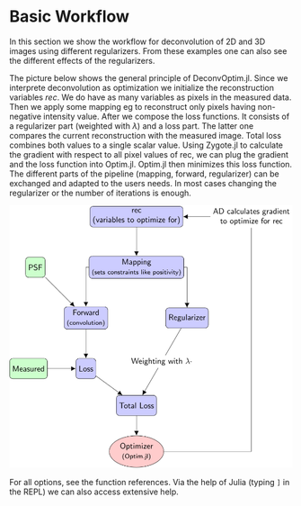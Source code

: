 # Basic Workflow

In this section we show the workflow for deconvolution of 2D and 3D images using different regularizers. 
From these examples one can also see the different effects of the regularizers.

The picture below shows the general principle of DeconvOptim.jl.
Since we interprete deconvolution as optimization we initialize the reconstruction variables *rec*. We do have as many variables as pixels in the measured data.
Then we apply some mapping eg to reconstruct only pixels having non-negative intensity value.
After we compose the loss functions. It consists of a regularizer part (weighted with $\lambda$) and a loss part.
The latter one compares the current reconstruction with the measured image.
Total loss combines both values to a single scalar value. Using Zygote.jl to calculate the gradient with respect to all pixel values of rec, we can
plug the gradient and the loss function into Optim.jl. Optim.jl then minimizes this loss function.
The different parts of the pipeline (mapping, forward, regularizer) can be exchanged and adapted to the users needs.
In most cases changing the regularizer or the number of iterations is enough.


![](../assets/tex/pipeline.svg)

For all options, see the function references.
Via the help of Julia (typing `]` in the REPL) we can also access extensive help.
